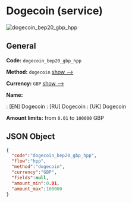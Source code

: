 
# Dogecoin (service) 
![dogecoin_bep20_gbp_hpp](https://static.openfintech.io/payment_methods/dogecoin_bep20_gbp_hpp/logo.svg?w=400&c=v0.59.26#w200)  

## General 
 
**Code:** `dogecoin_bep20_gbp_hpp` 
 
**Method:** `dogecoin` 
 [show -->](/payment-methods/dogecoin/) 
 
**Currency:** `GBP` [show -->](/currencies/GBP/) 
 
**Name:** 
 
:	[EN] Dogecoin 
:	[RU] Dogecoin 
:	[UK] Dogecoin 
 
**Amount limits:** from `0.01` to `100000` GBP 

## JSON Object 

```json
{
  "code":"dogecoin_bep20_gbp_hpp",
  "flow":"hpp",
  "method":"dogecoin",
  "currency":"GBP",
  "fields":null,
  "amount_min":0.01,
  "amount_max":100000
}
```  
